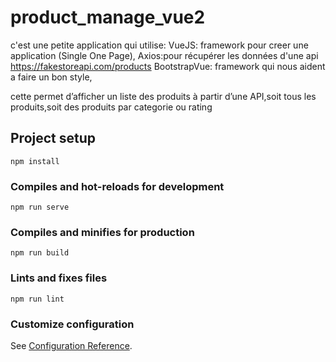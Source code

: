 # product_manage_vue2
c'est une petite application qui utilise:
 VueJS: framework pour creer une application (Single One Page),
 Axios:pour récupérer les données d'une api https://fakestoreapi.com/products
 BootstrapVue: framework qui nous aident a faire un bon style,

cette permet d’afficher un liste des produits à partir d’une API,soit tous les produits,soit des produits par categorie ou rating



## Project setup
```
npm install
```

### Compiles and hot-reloads for development
```
npm run serve
```

### Compiles and minifies for production
```
npm run build
```

### Lints and fixes files
```
npm run lint
```

### Customize configuration
See [Configuration Reference](https://cli.vuejs.org/config/).
